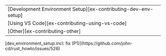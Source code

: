 ||
|--------|
| [Development Environment Setup][ex-contributing-dev-env-setup] |
| [Using VS Code][ex-contributing-using-vs-code] |
| [Other][ex-contributing-other] |

<div class="hidden">
[dev_environment_setup.incl: fix (P1)](https://github.com/john-cd/rust_howto/issues/526)

</div>
